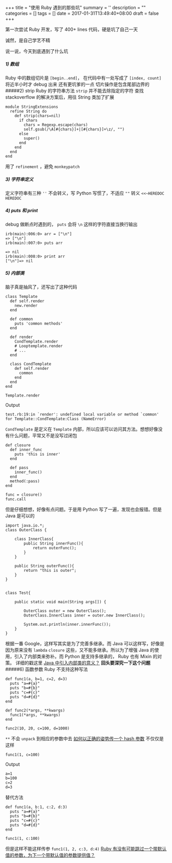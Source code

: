 
+++
title = "使用 Ruby 遇到的那些坑"
summary = ''
description = ""
categories = []
tags = []
date = 2017-01-31T13:49:40+08:00
draft = false
+++

第一次尝试 Ruby 开发，写了 400+ lines 代码，硬是坑了自己一天

诚然，是自己学艺不精

说一说，今天到底遇到了什么坑
##### 1) 数组
Ruby 中的数组切片是 `[begin..end]`， 在代码中有一处写成了 `[index, count]` 将近半小时才 debug 出来
还有更坑爹的一点 切片操作是包含尾部边界的
#####2) strip
Ruby 的字符串方法 `strip` 并不能去除指定的字符
查找 stackoverflow 的解决方案后，用往 String 类加了扩展

    module StringExtensions
      refine String do
        def strip(chars=nil)
          if chars
            chars = Regexp.escape(chars)
            self.gsub(/\A[#{chars}]+|[#{chars}]+\z/, "")
          else
            super()
          end
        end
      end
    end

用了 `refinement` ，避免 `monkeypatch`

##### 3) 字符串定义
定义字符串有三种
`''` 不会转义，写 Python 写惯了，不适应
`""` 转义
`<<~HEREDOC
HEREDOC`

##### 4) puts 和 print
debug 做断点时遇到的， `puts` 会将 `\n` 这样的字符直接当换行输出

    irb(main):006:0> arr = ["\n"]
    => ["\n"]
    irb(main):007:0> puts arr

    => nil
    irb(main):008:0> print arr
    ["\n"]=> nil

##### 5) 内部类
脑子真是抽风了，还写出了这种代码

    class Template
      def self.render
        new.render
      end

      def common
        puts 'common methods'
      end

      def render
        CondTemplate.render
        # Looptemplate.render
        # ...
      end

      class CondTemplate
        def self.render
          common
        end
      end
    end

    Template.render

Output

    test.rb:19:in `render': undefined local variable or method `common' for Template::CondTemplate:Class (NameError)

`CondTemplate` 是定义在 `Template` 内部，所以应该可以访问其方法。想想好像没有什么问题，平常又不是没写过闭包

    def closure
      def inner_func
        puts 'this is inner'
      end

      def pass
        inner_func()
      end
      method(:pass)
    end

    func = closure()
    func.call

但是仔细想想，好像有点问题。于是用 Python 写了一遍，发现也会报错。但是 Java 是可以的

    import java.io.*;
    class OuterClass {

        class InnerClass{
            public String innerFunc(){
                return outerFunc();
            }
        }

        public String outerFunc(){
            return "this is outer";
        }
    }


    class Test{

        public static void main(String args[]) {

            OuterClass outer = new OuterClass();
            OuterClass.InnerClass inner = outer.new InnerClass();

            System.out.println(inner.innerFunc());
        }
    }

根据一番 Google，这样写其实是为了完善多继承。而 Java 可以这样写，好像是因为原来没有 `lambda` `closure` 这些，又不能多继承。所以为了增强 Java 的使用，引入了内部类来弥补。而 Python 是支持多继承的， Ruby 也有 Mixin 的对策。
详细的戳这里 [Java 中引入内部类的意义？](https://www.zhihu.com/question/21373020)
**回头要深究一下这个问题**
#####6) 函数参数
Ruby 不支持这种写法

    def func1(a, b=1, c=2, d=3)
      puts "a=#{a}"
      puts "b=#{b}"
      puts "c=#{c}"
      puts "d=#{d}"
    end

    def func2(*args, **kwargs)
      func1(*args, **kwargs)
    end

    func2(10, 20, c=100, d=1000)

`**` 不会 `unpack` 到相应的参数中去
[如何以正确的姿势传一个 hash 参数](https://ruby-china.org/topics/20622)
 不仅仅是这样

    func1(1, c=100)

Output

    a=1
    b=100
    c=2
    d=3

替代方法

    def func1(a, b:1, c:2, d:3)
      puts "a=#{a}"
      puts "b=#{b}"
      puts "c=#{c}"
      puts "d=#{d}"
    end

    func1(1, c:100)

但是这样不能这样传参  `func1(1, 2, c:3, d:4)`
[Ruby 有没有可能跳过一个带默认值的参数，为下一个带默认值的参数提供值？](https://ruby-china.org/topics/9782)


